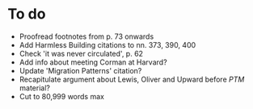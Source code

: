 # To do

* Proofread footnotes from p. 73 onwards
* Add Harmless Building citations to nn. 373, 390, 400
* Check 'it was never circulated', p. 62
* Add info about meeting Corman at Harvard?
* Update 'Migration Patterns' citation?
* Recapitulate argument about Lewis, Oliver and Upward before *PTM* material?
* Cut to 80,999 words max
